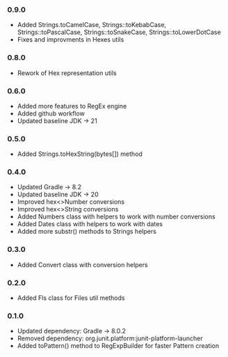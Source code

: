 ### 0.9.0

- Added Strings.toCamelCase, Strings::toKebabCase, Strings::toPascalCase, 
Strings::toSnakeCase, Strings::toLowerDotCase
- Fixes and improvments in Hexes utils

### 0.8.0

- Rework of Hex representation utils

### 0.6.0

- Added more features to RegEx engine
- Added github workflow
- Updated baseline JDK -> 21

### 0.5.0

- Added Strings.toHexString(bytes[]) method

### 0.4.0

- Updated Gradle -> 8.2
- Updated baseline JDK -> 20
- Improved hex<>Number conversions
- Improved hex<>String conversions
- Added Numbers class with helpers to work with number conversions
- Added Dates class with helpers to work with dates
- Added more substr() methods to Strings helpers

### 0.3.0

- Added Convert class with conversion helpers

### 0.2.0

- Added Fls class for Files util methods

### 0.1.0

- Updated dependency: Gradle -> 8.0.2
- Removed dependency: org.junit.platform:junit-platform-launcher
- Added toPattern() method to RegExpBuilder for faster Pattern creation